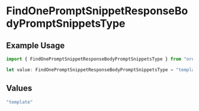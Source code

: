 # FindOnePromptSnippetResponseBodyPromptSnippetsType

## Example Usage

```typescript
import { FindOnePromptSnippetResponseBodyPromptSnippetsType } from "orq-poc-typescript-multi-env-version/models/operations";

let value: FindOnePromptSnippetResponseBodyPromptSnippetsType = "template";
```

## Values

```typescript
"template"
```